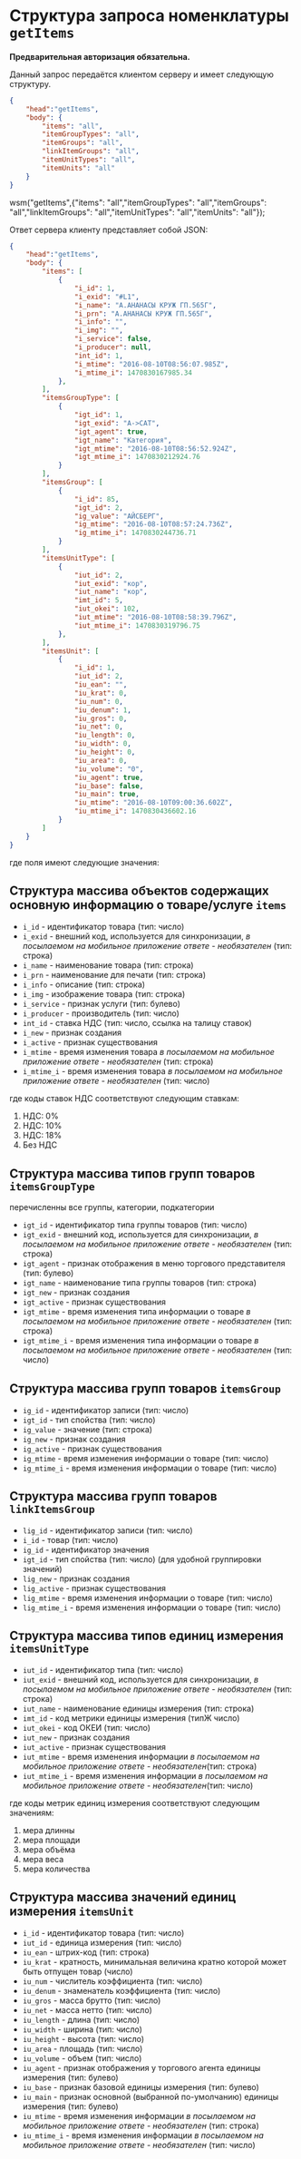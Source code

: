# Структура запроса номенклатуры `getItems`

**Предварительная авторизация обязательна.**

Данный запрос передаётся клиентом серверу и имеет следующую структуру.

```json
{
    "head":"getItems",
    "body": {
        "items": "all",
        "itemGroupTypes": "all",
        "itemGroups": "all",
        "linkItemGroups": "all",
        "itemUnitTypes": "all",
        "itemUnits": "all"
    }
}
```

wsm("getItems",{"items": "all","itemGroupTypes": "all","itemGroups": "all","linkItemGroups": "all","itemUnitTypes": "all","itemUnits": "all"});

Ответ сервера клиенту представляет собой JSON:

```json
{
    "head":"getItems",
    "body": {
        "items": [
            {
                "i_id": 1,
                "i_exid": "#L1",
                "i_name": "А.АНАНАСЫ КРУЖ ГП.565Г",
                "i_prn": "А.АНАНАСЫ КРУЖ ГП.565Г",
                "i_info": "",
                "i_img": "",
                "i_service": false,
                "i_producer": null,
                "int_id": 1,
                "i_mtime": "2016-08-10T08:56:07.985Z",
                "i_mtime_i": 1470830167985.34
            },
        ],
        "itemsGroupType": [
            {
                "igt_id": 1,
                "igt_exid": "A->CAT",
                "igt_agent": true,
                "igt_name": "Категория",
                "igt_mtime": "2016-08-10T08:56:52.924Z",
                "igt_mtime_i": 1470830212924.76
            }
        ],
        "itemsGroup": [
            {
                "i_id": 85,
                "igt_id": 2,
                "ig_value": "АЙСБЕРГ",
                "ig_mtime": "2016-08-10T08:57:24.736Z",
                "ig_mtime_i": 1470830244736.71
            }
        ],
        "itemsUnitType": [
            {
                "iut_id": 2,
                "iut_exid": "кор",
                "iut_name": "кор",
                "imt_id": 5,
                "iut_okei": 102,
                "iut_mtime": "2016-08-10T08:58:39.796Z",
                "iut_mtime_i": 1470830319796.75
            },
        ],
        "itemsUnit": [
            {
                "i_id": 1,
                "iut_id": 2,
                "iu_ean": "",
                "iu_krat": 0,
                "iu_num": 0,
                "iu_denum": 1,
                "iu_gros": 0,
                "iu_net": 0,
                "iu_length": 0,
                "iu_width": 0,
                "iu_height": 0,
                "iu_area": 0,
                "iu_volume": "0",
                "iu_agent": true,
                "iu_base": false,
                "iu_main": true,
                "iu_mtime": "2016-08-10T09:00:36.602Z",
                "iu_mtime_i": 1470830436602.16
            }
        ]
    }
}
```


где поля имеют следующие значения:

## Структура массива объектов содержащих основную информацию о товаре/услуге `items`

- `i_id` - идентификатор товара (тип: число)
- `i_exid` - внешний код, используется для синхронизации, _в посылаемом на мобильное приложение ответе - необязателен_ (тип: строка)
- `i_name` - наименование товара (тип: строка)
- `i_prn` - наименование для печати (тип: строка)
- `i_info` - описание (тип: строка)
- `i_img` - изображение товара (тип: строка)
- `i_service` - признак услуги (тип: булево)
- `i_producer` - производитель (тип: число)
- `int_id` - ставка НДС (тип: число, ссылка на талицу ставок)
- `i_new` - признак создания
- `i_active` - признак существования
- `i_mtime` - время изменения товара _в посылаемом на мобильное приложение ответе - необязателен_ (тип: строка)
- `i_mtime_i` - время изменения товара _в посылаемом на мобильное приложение ответе - необязателен_ (тип: число)

где коды ставок НДС соответствуют следующим ставкам:
1. НДС: 0%
2. НДС: 10%
3. НДС: 18%
4. Без НДС

## Структура массива типов групп товаров `itemsGroupType`

перечисленны все группы, категории, подкатегории

- `igt_id` - идентификатор типа группы товаров (тип: число)
- `igt_exid` - внешний код, используется для синхронизации, _в посылаемом на мобильное приложение ответе - необязателен_ (тип: строка)
- `igt_agent` - признак отображения в меню торгового представителя (тип: булево)
- `igt_name` - наименование типа группы товаров (тип: строка)
- `igt_new` - признак создания
- `igt_active` - признак существования
- `igt_mtime` - время изменения типа информации о товаре _в посылаемом на мобильное приложение ответе - необязателен_ (тип: строка)
- `igt_mtime_i` - время изменения типа информации о товаре _в посылаемом на мобильное приложение ответе - необязателен_ (тип: число)

## Структура массива групп товаров `itemsGroup`

- `ig_id` - идентификатор записи (тип: число)
- `igt_id` - тип спойства (тип: число)
- `ig_value` - значение (тип: строка)
- `ig_new` - признак создания
- `ig_active` - признак существования
- `ig_mtime` - время изменения информации о товаре (тип: число)
- `ig_mtime_i` - время изменения информации о товаре (тип: число)

## Структура массива групп товаров `linkItemsGroup`
- `lig_id` - идентификатор записи (тип: число)
- `i_id` - товар (тип: число)
- `ig_id` - идентификатор значения
- `igt_id` - тип спойства (тип: число) (для удобной группировки значений)
- `lig_new` - признак создания
- `lig_active` - признак существования
- `lig_mtime` - время изменения информации о товаре (тип: число)
- `lig_mtime_i` - время изменения информации о товаре (тип: число)

## Структура массива типов единиц измерения `itemsUnitType`

- `iut_id` - идентификатор типа (тип: число)
- `iut_exid` - внешний код, используется для синхронизации, _в посылаемом на мобильное приложение ответе - необязателен_ (тип: строка)
- `iut_name` - наименование единицы измерения (тип: строка)
- `imt_id` - код метрики единицы измерения (типЖ число)
- `iut_okei` - код ОКЕИ (тип: число)
- `iut_new` - признак создания
- `iut_active` - признак существования
- `iut_mtime` - время изменения информации _в посылаемом на мобильное приложение ответе - необязателен_(тип: строка)
- `iut_mtime_i` - время изменения информации _в посылаемом на мобильное приложение ответе - необязателен_(тип: число)

где коды метрик единиц измерения соответствуют следующим значениям:

1. мера длинны
2. мера площади
3. мера объёма
4. мера веса
5. мера количества


## Структура массива значений единиц измерения `itemsUnit`

- `i_id` - идентификатор товара (тип: число)
- `iut_id` - единица измерения (тип: число)
- `iu_ean` - штрих-код (тип: строка)
- `iu_krat` - кратность, минимальная величина кратно которой может быть отпущен товар (число)
- `iu_num` - числитель коэффициента (тип: число)
- `iu_denum` - знаменатель коэффициента (тип: число)
- `iu_gros` - масса брутто (тип: число)
- `iu_net` - масса нетто (тип: число)
- `iu_length` - длина (тип: число)
- `iu_width` - ширина (тип: число)
- `iu_height` - высота (тип: число)
- `iu_area` - площадь (тип: число)
- `iu_volume` - объем (тип: число)
- `iu_agent` - признак отображения у торгового агента единицы измерения (тип: булево)
- `iu_base` - признак базовой единицы измерения (тип: булево)
- `iu_main` - признак основной (выбранной по-умолчанию) единицы измерения (тип: булево)
- `iu_mtime` - время изменения информации _в посылаемом на мобильное приложение ответе - необязателен_ (тип: строка)
- `iu_mtime_i` - время изменения информации _в посылаемом на мобильное приложение ответе - необязателен_ (тип: число)
